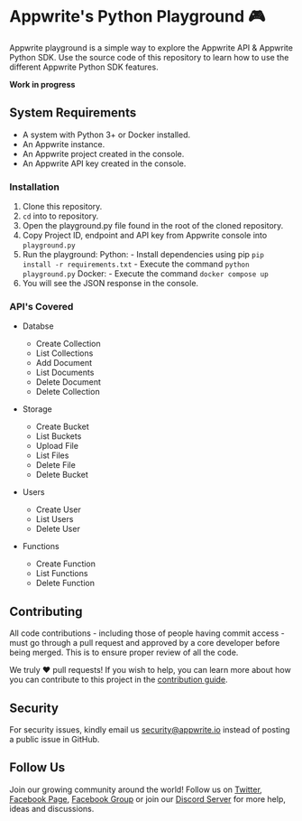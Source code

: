 # Appwrite's Python Playground 🎮

Appwrite playground is a simple way to explore the Appwrite API & Appwrite Python SDK. Use the source code of this repository to learn how to use the different Appwrite Python SDK features.

**Work in progress**

## System Requirements
* A system with Python 3+ or Docker installed.
* An Appwrite instance.
* An Appwrite project created in the console.
* An Appwrite API key created in the console.

### Installation
1. Clone this repository.
2. `cd` into to repository.
3. Open the playground.py file found in the root of the cloned repository.
4. Copy Project ID, endpoint and API key from Appwrite console into `playground.py`
5. Run the playground:
    Python:
        - Install dependencies using pip `pip install -r requirements.txt`
        - Execute the command `python playground.py`
    Docker:
        - Execute the command `docker compose up`
6. You will see the JSON response in the console.

### API's Covered

- Databse
    * Create Collection
    * List Collections
    * Add Document
    * List Documents
    * Delete Document
    * Delete Collection

- Storage
    * Create Bucket
    * List Buckets
    * Upload File
    * List Files
    * Delete File
    * Delete Bucket

- Users
    * Create User
    * List Users
    * Delete User

- Functions
    * Create Function
    * List Functions
    * Delete Function

## Contributing

All code contributions - including those of people having commit access - must go through a pull request and approved by a core developer before being merged. This is to ensure proper review of all the code.

We truly ❤️ pull requests! If you wish to help, you can learn more about how you can contribute to this project in the [contribution guide](https://github.com/appwrite/appwrite/blob/master/CONTRIBUTING.md).

## Security

For security issues, kindly email us [security@appwrite.io](mailto:security@appwrite.io) instead of posting a public issue in GitHub.

## Follow Us

Join our growing community around the world! Follow us on [Twitter](https://twitter.com/appwrite), [Facebook Page](https://www.facebook.com/appwrite.io), [Facebook Group](https://www.facebook.com/groups/appwrite.developers/) or join our [Discord Server](https://appwrite.io/discord) for more help, ideas and discussions.
